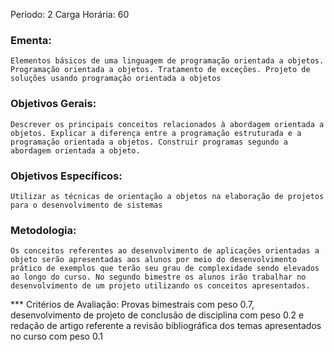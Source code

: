Periodo: 2
Carga Horária: 60
 
### Ementa:
    Elementos básicos de uma linguagem de programação orientada a objetos. Programação orientada a objetos. Tratamento de exceções. Projeto de soluções usando programação orientada a objetos
 
### Objetivos Gerais:
    Descrever os principais conceitos relacionados à abordagem orientada a objetos. Explicar a diferença entre a programação estruturada e a programação orientada a objetos. Construir programas segundo a abordagem orientada a objeto.
 
### Objetivos Específicos:
    Utilizar as técnicas de orientação a objetos na elaboração de projetos para o desenvolvimento de sistemas
 
### Metodologia:
    Os conceitos referentes ao desenvolvimento de aplicações orientadas a objeto serão apresentadas aos alunos por meio do desenvolvimento prático de exemplos que terão seu grau de complexidade sendo elevados ao longo do curso. No segundo bimestre os alunos irão trabalhar no desenvolvimento de um projeto utilizando os conceitos apresentados.
 
*** Critérios de Avaliação:
    Provas bimestrais com peso 0.7, desenvolvimento de projeto de conclusão de disciplina com peso 0.2 e redação de artigo referente a revisão bibliográfica dos temas apresentados no curso com peso 0.1

